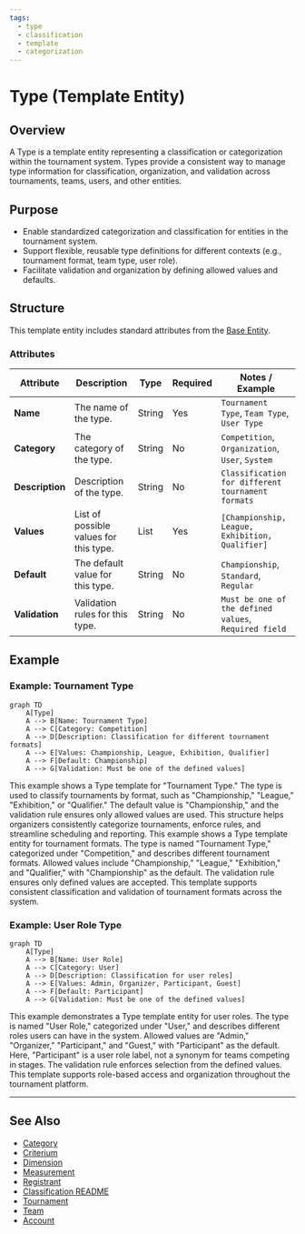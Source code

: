 ```yaml
---
tags:
  - type
  - classification
  - template
  - categorization
---
```


# Type (Template Entity)

## Overview

A Type is a template entity representing a classification or categorization within the tournament system. Types provide a consistent way to manage type information for classification, organization, and validation across tournaments, teams, users, and other entities.

## Purpose

- Enable standardized categorization and classification for entities in the tournament system.
- Support flexible, reusable type definitions for different contexts (e.g., tournament format, team type, user role).
- Facilitate validation and organization by defining allowed values and defaults.

## Structure

This template entity includes standard attributes from the [Base Entity](../foundation/base_entity.md).

### Attributes

| Attribute       | Description                                      | Type     | Required | Notes / Example                                           |
| --------------- | ------------------------------------------------ | -------- | -------- | --------------------------------------------------------- |
| **Name**        | The name of the type.                            | String   | Yes      | `Tournament Type`, `Team Type`, `User Type`               |
| **Category**    | The category of the type.                        | String   | No       | `Competition`, `Organization`, `User`, `System`           |
| **Description** | Description of the type.                         | String   | No       | `Classification for different tournament formats`          |
| **Values**      | List of possible values for this type.           | List     | Yes      | `[Championship, League, Exhibition, Qualifier]`           |
| **Default**     | The default value for this type.                 | String   | No       | `Championship`, `Standard`, `Regular`                     |
| **Validation**  | Validation rules for this type.                  | String   | No       | `Must be one of the defined values`, `Required field`     |

## Example

### Example: Tournament Type

```mermaid
graph TD
    A[Type]
    A --> B[Name: Tournament Type]
    A --> C[Category: Competition]
    A --> D[Description: Classification for different tournament formats]
    A --> E[Values: Championship, League, Exhibition, Qualifier]
    A --> F[Default: Championship]
    A --> G[Validation: Must be one of the defined values]
```

This example shows a Type template for "Tournament Type." The type is used to classify tournaments by format, such as "Championship," "League," "Exhibition," or "Qualifier." The default value is "Championship," and the validation rule ensures only allowed values are used. This structure helps organizers consistently categorize tournaments, enforce rules, and streamline scheduling and reporting.
This example shows a Type template entity for tournament formats. The type is named "Tournament Type," categorized under "Competition," and describes different tournament formats. Allowed values include "Championship," "League," "Exhibition," and "Qualifier," with "Championship" as the default. The validation rule ensures only defined values are accepted. This template supports consistent classification and validation of tournament formats across the system.

### Example: User Role Type

```mermaid
graph TD
    A[Type]
    A --> B[Name: User Role]
    A --> C[Category: User]
    A --> D[Description: Classification for user roles]
    A --> E[Values: Admin, Organizer, Participant, Guest]
    A --> F[Default: Participant]
    A --> G[Validation: Must be one of the defined values]
```

This example demonstrates a Type template entity for user roles. The type is named "User Role," categorized under "User," and describes different roles users can have in the system. Allowed values are "Admin," "Organizer," "Participant," and "Guest," with "Participant" as the default. Here, "Participant" is a user role label, not a synonym for teams competing in stages. The validation rule enforces selection from the defined values. This template supports role-based access and organization throughout the tournament platform.

---

<!-- References intentionally omitted as per documentation standards. -->

## See Also

- [Category](../classification/category.md)
- [Criterium](../classification/criterium.md)
- [Dimension](../classification/dimension.md)
- [Measurement](../classification/measurement/measurement.md)
- [Registrant](../registration/registrant.md)
- [Classification README](../classification/README.md)
- [Tournament](../tournament/tournament.md)
- [Team](../team/team.md)
- [Account](../identity/account/account.md)
